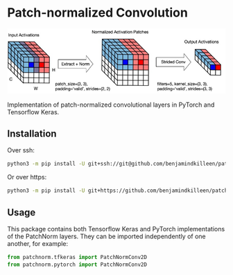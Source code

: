 # Patch-normalized Convolution

![patch_norm](patch_norm.jpg "patch_norm")

Implementation of patch-normalized convolutional layers in PyTorch and Tensorflow Keras.

## Installation

Over ssh:
```bash
python3 -m pip install -U git+ssh://git@github.com/benjamindkilleen/patchnorm.git --user
```

Or over https:
```bash
python3 -m pip install -U git+https://github.com/benjamindkilleen/patchnorm.git --user
```

## Usage

This package contains both Tensorflow Keras and PyTorch implementations of the PatchNorm layers.
They can be imported independently of one another, for example:
```python
from patchnorm.tfkeras import PatchNormConv2D
from patchnorm.pytorch import PatchNormConv2D
```
